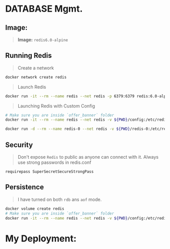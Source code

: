 # DATABASE Mgmt.

## Image:

> **Image:** `redis6.0-alpine`

## Running Redis

> Create a network
```bash
docker network create redis
```

> Launch Redis
```bash
docker run -it --rm --name redis --net redis -p 6379:6379 redis:6.0-alpine
```

> Launching Redis with Custom Config
```bash
# Make sure you are inside `offer_banner` folder
docker run -it --rm --name redis --net redis -v ${PWD}/config:/etc/redis/ redis:6.0-alpine redis-server /etc/redis/redis.conf

docker run -d --rm --name redis-0 --net redis -v ${PWD}/redis-0:/etc/redis/ -p 6379:6379 redis:6.0-alpine redis-server /etc/redis/redis.conf
```

## Security

> Don't expose `Redis` to public as anyone can connect with it. Always use strong passwords in redis.conf

```
requirepass SuperSecretSecureStrongPass
```

## Persistence
> I have turned on both `rdb` ans `aof` mode.

```bash
docker volume create redis
# Make sure you are inside `offer_banner` folder
docker run -it --rm --name redis --net redis -v ${PWD}/config:/etc/redis/ -v redis:/data/ redis:6.0-alpine redis-server /etc/redis/redis.conf
```

# My Deployment:


